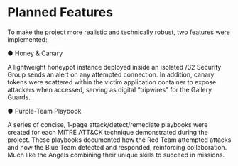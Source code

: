 # Planned Features

To make the project more realistic and technically robust, two features were implemented: 

● Honey & Canary 

 A lightweight honeypot instance deployed inside an isolated /32 Security Group sends an alert on any attempted connection. In addition, canary tokens were scattered within the victim application container to expose attackers when accessed, serving as digital “tripwires” for the Gallery Guards. 

● Purple-Team Playbook 

 A series of concise, 1-page attack/detect/remediate playbooks were created for each MITRE ATT&CK technique demonstrated during the project. These playbooks documented how the Red Team attempted attacks and how the Blue Team detected and responded, reinforcing collaboration. Much like the Angels combining their unique skills to succeed in missions.
